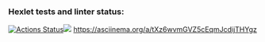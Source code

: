 ### Hexlet tests and linter status:
[![Actions Status](https://github.com/AnastasiyaUkazova/frontend-project-lvl1/workflows/hexlet-check/badge.svg)](https://github.com/AnastasiyaUkazova/frontend-project-lvl1/actions)<a href="https://codeclimate.com/github/codeclimate/codeclimate/maintainability"><img src="https://api.codeclimate.com/v1/badges/a99a88d28ad37a79dbf6/maintainability" /></a>
https://asciinema.org/a/tXz6wvmGVZ5cEqmJcdijTHYgz
